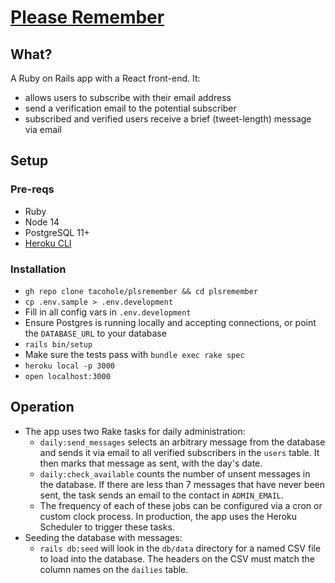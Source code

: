 # [Please Remember](https://www.pleaseremember.io)

## What?

A Ruby on Rails app with a React front-end. It:

- allows users to subscribe with their email address
- send a verification email to the potential subscriber
- subscribed and verified users receive a brief (tweet-length) message via email

## Setup

### Pre-reqs

- Ruby
- Node 14
- PostgreSQL 11+
- [Heroku CLI](https://devcenter.heroku.com/articles/heroku-cli#install-the-heroku-cli)

### Installation

- `gh repo clone tacohole/plsremember && cd plsremember`
- `cp .env.sample > .env.development`
- Fill in all config vars in `.env.development`
- Ensure Postgres is running locally and accepting connections, or point the `DATABASE_URL` to your database
- `rails bin/setup`
- Make sure the tests pass with `bundle exec rake spec`
- `heroku local -p 3000`
- `open localhost:3000`

## Operation

- The app uses two Rake tasks for daily administration:
  - `daily:send_messages` selects an arbitrary message from the database and sends it via email to all verified subscribers in the `users` table. It then marks that message as sent, with the day's date.
  - `daily:check_available` counts the number of unsent messages in the database. If there are less than 7 messages that have never been sent, the task sends an email to the contact in `ADMIN_EMAIL`.
  - The frequency of each of these jobs can be configured via a cron or custom clock process. In production, the app uses the Heroku Scheduler to trigger these tasks.
- Seeding the database with messages:
  - `rails db:seed` will look in the `db/data` directory for a named CSV file to load into the database. The headers on the CSV must match the column names on the `dailies` table.
